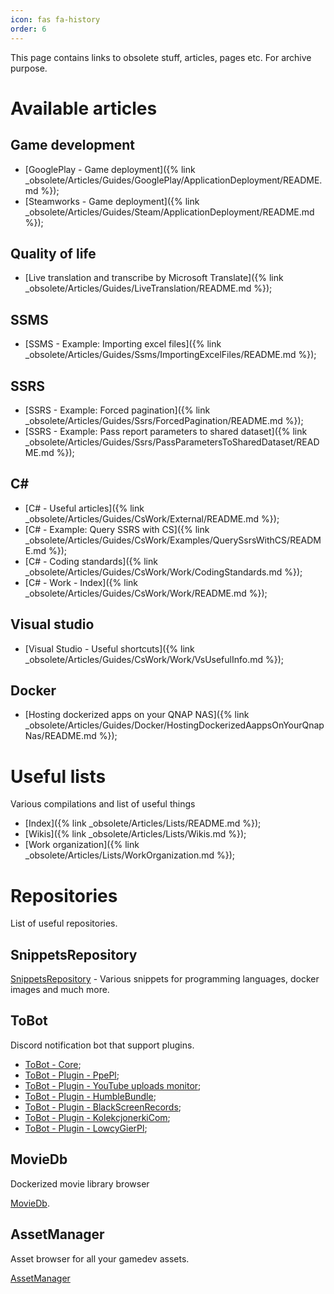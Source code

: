 ```yaml
---
icon: fas fa-history
order: 6
---
```


This page contains links to obsolete stuff, articles, pages etc. For archive purpose.

# Available articles

## Game development

* [GooglePlay - Game deployment]({% link _obsolete/Articles/Guides/GooglePlay/ApplicationDeployment/README.md %});
* [Steamworks - Game deployment]({% link _obsolete/Articles/Guides/Steam/ApplicationDeployment/README.md %});

## Quality of life

* [Live translation and transcribe by Microsoft Translate]({% link _obsolete/Articles/Guides/LiveTranslation/README.md %});

## SSMS

* [SSMS - Example: Importing excel files]({% link _obsolete/Articles/Guides/Ssms/ImportingExcelFiles/README.md %});

## SSRS

* [SSRS - Example: Forced pagination]({% link _obsolete/Articles/Guides/Ssrs/ForcedPagination/README.md %});
* [SSRS - Example: Pass report parameters to shared dataset]({% link _obsolete/Articles/Guides/Ssrs/PassParametersToSharedDataset/README.md %});

## C#

* [C# - Useful articles]({% link _obsolete/Articles/Guides/CsWork/External/README.md %});
* [C# - Example: Query SSRS with CS]({% link _obsolete/Articles/Guides/CsWork/Examples/QuerySsrsWithCS/README.md %});
* [C# - Coding standards]({% link _obsolete/Articles/Guides/CsWork/Work/CodingStandards.md %});
* [C# - Work - Index]({% link _obsolete/Articles/Guides/CsWork/Work/README.md %});

## Visual studio

* [Visual Studio - Useful shortcuts]({% link _obsolete/Articles/Guides/CsWork/Work/VsUsefulInfo.md %});

## Docker

* [Hosting dockerized apps on your QNAP NAS]({% link _obsolete/Articles/Guides/Docker/HostingDockerizedAappsOnYourQnapNas/README.md %});

# Useful lists

Various compilations and list of useful things

* [Index]({% link _obsolete/Articles/Lists/README.md %});
* [Wikis]({% link _obsolete/Articles/Lists/Wikis.md %});
* [Work organization]({% link _obsolete/Articles/Lists/WorkOrganization.md %});

# Repositories

List of useful repositories.

## SnippetsRepository

[SnippetsRepository](https://github.com/tariel36/SnippetsRepository) - Various snippets for programming languages, docker images and much more.

## ToBot

Discord notification bot that support plugins.

* [ToBot - Core](https://github.com/tariel36/ToBot);
* [ToBot - Plugin - PpePl](https://github.com/tariel36/ToBot_Plugin_PpePl);
* [ToBot - Plugin - YouTube uploads monitor](https://github.com/tariel36/ToBot_Plugin_RssNotifier);
* [ToBot - Plugin - HumbleBundle](https://github.com/tariel36/ToBot_Plugin_HumbleBundle);
* [ToBot - Plugin - BlackScreenRecords](https://github.com/tariel36/ToBot_Plugin_BlackScreenRecords);
* [ToBot - Plugin - KolekcjonerkiCom](https://github.com/tariel36/ToBot_Plugin_KolekcjonerkiCom);
* [ToBot - Plugin - LowcyGierPl](https://github.com/tariel36/ToBot_Plugin_LowcyGierPl);

## MovieDb

Dockerized movie library browser

[MovieDb](https://github.com/tariel36/MovieDb).

## AssetManager

Asset browser for all your gamedev assets.

[AssetManager](https://github.com/tariel36/AssetManager)